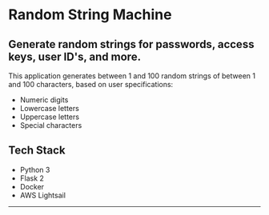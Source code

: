 # Random String Machine
## Generate random strings for passwords, access keys, user ID's, and more.

This application generates between 1 and 100 random strings of between 1 and 100 characters, based on user specifications:

* Numeric digits
* Lowercase letters
* Uppercase letters
* Special characters

## Tech Stack

* Python 3
* Flask 2
* Docker
* AWS Lightsail

---
